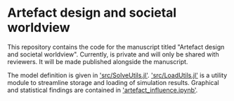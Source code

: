 # Artefact design and societal worldview

This repository contains the code for the manuscript titled "Artefact design and societal worldview". Currently, is private and will only be shared with reviewers. It will be made published alongside the manuscript.


The model definition is given in ['src/SolveUtils.jl'](src/SolveUtils.jl).
['src/LoadUtils.jl'](src/LoadUtils.jl) is a utility module to streamline storage and loading of simulation results.
Graphical and statistical findings are contained in ['artefact_influence.ipynb'](artefact_influence.ipynb).